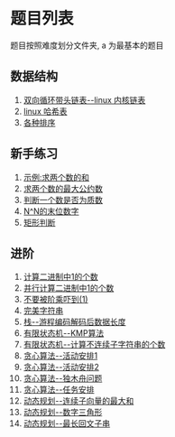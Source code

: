 题目列表
====
题目按照难度划分文件夹, a 为最基本的题目

数据结构
---

1. [双向循环带头链表--linux 内核链表](data_structure/linux_list.c)
1. [linux 哈希表](data_structure/linux_hlist.c)
1. [各种排序](data_structure/Sort)

 

新手练习
---

1. [示例:求两个数的和](a/add.c)
1. [求两个数的最大公约数](a/gcd.c)
1. [判断一个数是否为质数](a/isPrime.c)
1. [N^N的末位数字](a/lastDigitOfNPowerN.c)
1. [矩形判断](a/isRectangle.c)

进阶
---

1. [计算二进制中1的个数](b/count1binary.c)
1. [并行计算二进制中1的个数](b/count1binaryParallel.c)
1. [不要被阶乘吓到(1)](b/zerosInFactorial.c)
1. [完美字符串](b/perfectString.c)
1. [栈--游程编码解码后数据长度](b/uncmprsLength.c)
1. [有限状态机--KMP算法](b/KMP.c)
1. [有限状态机--计算不连续子字符串的个数](b/countDisctnSubstr.c)
1. [贪心算法--活动安排1](b/scheduleArrage.c)
1. [贪心算法--活动安排2](b/scheduleArrage2.c)
1. [贪心算法--独木舟问题](b/canoeNumber.c)
1. [贪心算法--任务安排](b/taskArrage.c)
1. [动态规划--连续子向量的最大和](b/findMaxSubArraySum.c)
1. [动态规划--数字三角形](b/triNumber.c)
1. [动态规划--最长回文子串](b/findMaxPldrmSubstr.c)


